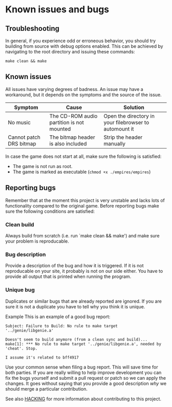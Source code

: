 # Known issues and bugs

## Troubleshooting

In general, if you experience odd or erroneous behavior, you should try building
from source with debug options enabled. This can be achieved by navigating to
the root directory and issuing these commands:
```
make clean && make
```

## Known issues

All issues have varying degrees of badness. An issue may have a workaround, but
it depends on the symptoms and the source of the issue.

Symptom                  | Cause                                     | Solution
-------------------------|-------------------------------------------|-------------------------------------------------------
No music                 | The CD-ROM audio partition is not mounted | Open the directory in your filebrowser to automount it
Cannot patch DRS bitmap  | The bitmap header is also included        | Strip the header manually

In case the game does not start at all, make sure the following is satisfied:

* The game is not run as root.
* The game is marked as executable (`chmod +x ./empires/empires`)

## Reporting bugs
Remember that at the moment this project is very unstable and lacks lots of
functionality compared to the original game. Before reporting bugs make sure the
following conditions are satisfied:

### Clean build
Always build from scratch (i.e. run `make clean && make') and make sure your
problem is reproducable.

### Bug description
Provide a description of the bug and how it is triggered. If it is not
reproducable on your site, it probably is not on our side either. You have to
provide all output that is printed when running the program.

### Unique bug
Duplicates or similar bugs that are already reported are ignored. If you are
sure it is not a duplicate you have to tell why you think it is unique.


Example
This is an example of a good bug report:

```
Subject: Failure to Build: No rule to make target '../genie/libgenie.a'

Doesn't seem to build anymore (from a clean sync and build)...
make[1]: *** No rule to make target '../genie/libgenie.a', needed by 'cheat'. Stop.

I assume it's related to bff4917
```

Use your common sense when filing a bug report. This will save time for both
parties. If you are really willing to help improve development you can fix the
bugs yourself and submit a pull request or patch so we can apply the changes. It
goes without saying that you provide a good description *why* we should merge a
particular contribution.

See also [HACKING](HACKING.md) for more information about contributing to this project.

